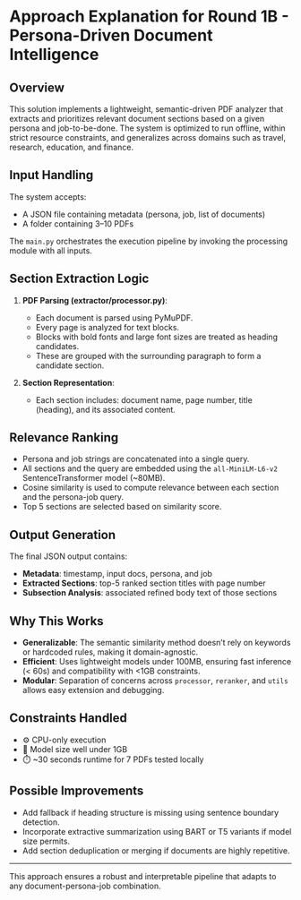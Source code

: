 # Approach Explanation for Round 1B - Persona-Driven Document Intelligence

## Overview
This solution implements a lightweight, semantic-driven PDF analyzer that extracts and prioritizes relevant document sections based on a given persona and job-to-be-done. The system is optimized to run offline, within strict resource constraints, and generalizes across domains such as travel, research, education, and finance.

## Input Handling
The system accepts:
- A JSON file containing metadata (persona, job, list of documents)
- A folder containing 3–10 PDFs

The `main.py` orchestrates the execution pipeline by invoking the processing module with all inputs.

## Section Extraction Logic
1. **PDF Parsing (extractor/processor.py)**:
   - Each document is parsed using PyMuPDF.
   - Every page is analyzed for text blocks.
   - Blocks with bold fonts and large font sizes are treated as heading candidates.
   - These are grouped with the surrounding paragraph to form a candidate section.

2. **Section Representation**:
   - Each section includes: document name, page number, title (heading), and its associated content.

## Relevance Ranking
- Persona and job strings are concatenated into a single query.
- All sections and the query are embedded using the `all-MiniLM-L6-v2` SentenceTransformer model (~80MB).
- Cosine similarity is used to compute relevance between each section and the persona-job query.
- Top 5 sections are selected based on similarity score.

## Output Generation
The final JSON output contains:
- **Metadata**: timestamp, input docs, persona, and job
- **Extracted Sections**: top-5 ranked section titles with page number
- **Subsection Analysis**: associated refined body text of those sections

## Why This Works
- **Generalizable**: The semantic similarity method doesn’t rely on keywords or hardcoded rules, making it domain-agnostic.
- **Efficient**: Uses lightweight models under 100MB, ensuring fast inference (< 60s) and compatibility with <1GB constraints.
- **Modular**: Separation of concerns across `processor`, `reranker`, and `utils` allows easy extension and debugging.

## Constraints Handled
- ⚙️ CPU-only execution
- 🧠 Model size well under 1GB
- ⏱️ ~30 seconds runtime for 7 PDFs tested locally

## Possible Improvements
- Add fallback if heading structure is missing using sentence boundary detection.
- Incorporate extractive summarization using BART or T5 variants if model size permits.
- Add section deduplication or merging if documents are highly repetitive.

---
This approach ensures a robust and interpretable pipeline that adapts to any document-persona-job combination.
